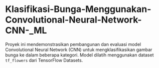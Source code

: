 # Klasifikasi-Bunga-Menggunakan-Convolutional-Neural-Network-CNN-_ML
Proyek ini mendemonstrasikan pembangunan dan evaluasi model Convolutional Neural Network (CNN) untuk mengklasifikasikan gambar bunga ke dalam beberapa kategori. Model dilatih menggunakan dataset `tf_flowers` dari TensorFlow Datasets.
